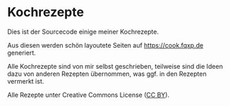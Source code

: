Kochrezepte
===========

Dies ist der Sourcecode einige meiner Kochrezepte.

Aus diesen werden schön layoutete Seiten auf https://cook.fqxp.de generiert.

Alle Kochrezepte sind von mir selbst geschrieben, teilweise sind die Ideen
dazu von anderen Rezepten übernommen, was ggf. in den Rezepten vermerkt ist.

Alle Rezepte unter Creative Commons License ([CC BY](http://creativecommons.org/licenses/by/3.0/)).
